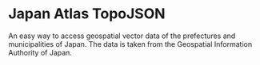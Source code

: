 # Japan Atlas TopoJSON
An easy way to access geospatial vector data of the prefectures and municipalities of Japan. The data is taken from the Geospatial Information Authority of Japan.
